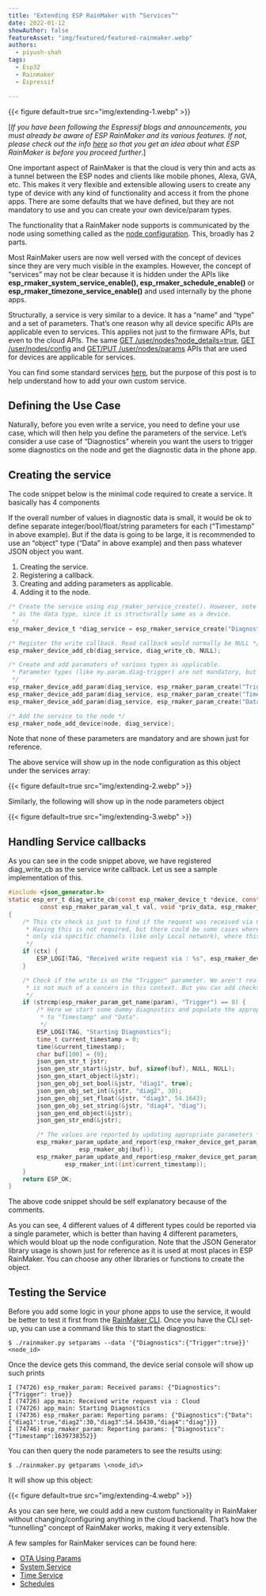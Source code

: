 ```yaml
---
title: "Extending ESP RainMaker with “Services”"
date: 2022-01-12
showAuthor: false
featureAsset: "img/featured/featured-rainmaker.webp"
authors:
  - piyush-shah
tags:
  - Esp32
  - Rainmaker
  - Espressif

---
```

{{< figure
    default=true
    src="img/extending-1.webp"
    >}}

[*If you have been following the Espressif blogs and announcements, you must already be aware of ESP RainMaker and its various features. If not, please check out the info *[*here*](https://rainmaker.espressif.com/)* so that you get an idea about what ESP RainMaker is before you proceed further*.]

One important aspect of RainMaker is that the cloud is very thin and acts as a tunnel between the ESP nodes and clients like mobile phones, Alexa, GVA, etc. This makes it very flexible and extensible allowing users to create any type of device with any kind of functionality and access it from the phone apps. There are some defaults that we have defined, but they are not mandatory to use and you can create your own device/param types.

The functionality that a RainMaker node supports is communicated by the node using something called as the [node configuration](https://docs.rainmaker.espressif.com/docs/product_overview/concepts/node-cloud-communication#node-configuration). This, broadly has 2 parts.

Most RainMaker users are now well versed with the concept of devices since they are very much visible in the examples. However, the concept of “services” may not be clear because it is hidden under the APIs like __esp_rmaker_system_service_enable(), esp_rmaker_schedule_enable()__ or __esp_rmaker_timezone_service_enable()__ and used internally by the phone apps.

Structurally, a service is very similar to a device. It has a “name” and “type” and a set of parameters. That’s one reason why all device specific APIs are applicable even to services. This applies not just to the firmware APIs, but even to the cloud APIs. The same [GET /user/nodes?node_details=true](https://swaggerapis.rainmaker.espressif.com/#/User%20Node%20Association/getUserNodes), [GET /user/nodes/config](https://swaggerapis.rainmaker.espressif.com/#/User%20Node%20Association/getUserNodeConfiguration) and [GET/PUT /user/nodes/params](https://swaggerapis.rainmaker.espressif.com/#/Node%20Parameter%20Operations) APIs that are used for devices are applicable for services.

You can find some standard services [here](https://github.com/espressif/esp-rainmaker/blob/master/components/esp_rainmaker/src/standard_types/esp_rmaker_standard_services.c), but the purpose of this post is to help understand how to add your own custom service.

## Defining the Use Case

Naturally, before you even write a service, you need to define your use case, which will then help you define the parameters of the service. Let’s consider a use case of “Diagnostics” wherein you want the users to trigger some diagnostics on the node and get the diagnostic data in the phone app.

## Creating the service

The code snippet below is the minimal code required to create a service. It basically has 4 components

If the overall number of values in diagnostic data is small, it would be ok to define separate integer/bool/float/string parameters for each (“Timestamp” in above example). But if the data is going to be large, it is recommended to use an “object” type (“Data” in above example) and then pass whatever JSON object you want.

1. Creating the service.
2. Registering a callback.
3.  Creating and adding parameters as applicable.
4. Adding it to the node.

```c
/* Create the service using esp_rmaker_service_create(). However, note that a service uses esp_rmaker_device_t
 * as the data type, since it is structurally same as a device.
 */
esp_rmaker_device_t *diag_service = esp_rmaker_service_create("Diagnostics","my.service.diag", NULL);

/* Register the write callback. Read callback would normally be NULL */
esp_rmaker_device_add_cb(diag_service, diag_write_cb, NULL);

/* Create and add paramaters of various types as applicable.
 * Parameter types (like my.param.diag-trigger) are not mandatory, but useful to have.
 */
esp_rmaker_device_add_param(diag_service, esp_rmaker_param_create("Trigger", "my.param.diag-trigger", esp_rmaker_bool(false), PROP_FLAG_WRITE));
esp_rmaker_device_add_param(diag_service, esp_rmaker_param_create("Timestamp", "my.param.diag-timestamp", esp_rmaker_int(0), PROP_FLAG_READ));
esp_rmaker_device_add_param(diag_service, esp_rmaker_param_create("Data", "my.param.diag-data", esp_rmaker_obj("{}"), PROP_FLAG_READ));

/* Add the service to the node */
esp_rmaker_node_add_device(node, diag_service);
```

Note that none of these parameters are mandatory and are shown just for reference.

The above service will show up in the node configuration as this object under the services array:

{{< figure
    default=true
    src="img/extending-2.webp"
    >}}

Similarly, the following will show up in the node parameters object

{{< figure
    default=true
    src="img/extending-3.webp"
    >}}

## Handling Service callbacks

As you can see in the code snippet above, we have registered diag_write_cb as the service write callback. Let us see a sample implementation of this.

```c
#include <json_generator.h>
static esp_err_t diag_write_cb(const esp_rmaker_device_t *device, const esp_rmaker_param_t *param,
         const esp_rmaker_param_val_t val, void *priv_data, esp_rmaker_write_ctx_t *ctx)
{
    /* This ctx check is just to find if the request was received via Cloud, Local network or Schedule.
     * Having this is not required, but there could be some cases wherein specific operations may be allowed
     * only via specific channels (like only Local network), where this would be useful.
     */
    if (ctx) {
        ESP_LOGI(TAG, "Received write request via : %s", esp_rmaker_device_cb_src_to_str(ctx->src));
    }

    /* Check if the write is on the "Trigger" parameter. We aren't really checking true/false as that
     * is not much of a concern in this context. But you can add checks on the values too.
     */
    if (strcmp(esp_rmaker_param_get_name(param), "Trigger") == 0) {
        /* Here we start some dummy diagnostics and populate the appropriate values to be passed
         * to "Timestamp" and "Data".
         */
        ESP_LOGI(TAG, "Starting Diagnostics");
        time_t current_timestamp = 0;
        time(&current_timestamp);
        char buf[100] = {0};
        json_gen_str_t jstr;
        json_gen_str_start(&jstr, buf, sizeof(buf), NULL, NULL);
        json_gen_start_object(&jstr);
        json_gen_obj_set_bool(&jstr, "diag1", true);
        json_gen_obj_set_int(&jstr, "diag2", 30);
        json_gen_obj_set_float(&jstr, "diag3", 54.1643);
        json_gen_obj_set_string(&jstr, "diag4", "diag");
        json_gen_end_object(&jstr);
        json_gen_str_end(&jstr);

        /* The values are reported by updating appropriate parameters */
        esp_rmaker_param_update_and_report(esp_rmaker_device_get_param_by_name(device, "Data"),
                    esp_rmaker_obj(buf));
        esp_rmaker_param_update_and_report(esp_rmaker_device_get_param_by_name(device, "Timestamp"),
                esp_rmaker_int((int)current_timestamp));
    }
    return ESP_OK;
}
```

The above code snippet should be self explanatory because of the comments.

As you can see, 4 different values of 4 different types could be reported via a single parameter, which is better than having 4 different parameters, which would bloat up the node configuration. Note that the JSON Generator library usage is shown just for reference as it is used at most places in ESP RainMaker. You can choose any other libraries or functions to create the object.

## Testing the Service

Before you add some logic in your phone apps to use the service, it would be better to test it first from the [RainMaker CLI](https://rainmaker.espressif.com/docs/cli-setup.html). Once you have the CLI set-up, you can use a command like this to start the diagnostics:

```shell
$ ./rainmaker.py setparams --data '{"Diagnostics":{"Trigger":true}}' <node_id>
```

Once the device gets this command, the device serial console will show up such prints

```log
I (74726) esp_rmaker_param: Received params: {"Diagnostics": {"Trigger": true}}
I (74726) app_main: Received write request via : Cloud
I (74726) app_main: Starting Diagnostics
I (74736) esp_rmaker_param: Reporting params: {"Diagnostics":{"Data":{"diag1":true,"diag2":30,"diag3":54.16430,"diag4":"diag"}}}
I (74746) esp_rmaker_param: Reporting params: {"Diagnostics":{"Timestamp":1639738352}}
```

You can then query the node parameters to see the results using:

```shell
$ ./rainmaker.py getparams \<node_id\>
```

It will show up this object:

{{< figure
    default=true
    src="img/extending-4.webp"
    >}}

As you can see here, we could add a new custom functionality in RainMaker without changing/configuring anything in the cloud backend. That’s how the “tunnelling” concept of RainMaker works, making it very extensible.

A few samples for RainMaker services can be found here:

- [OTA Using Params](https://github.com/espressif/esp-rainmaker/blob/master/components/esp_rainmaker/src/ota/esp_rmaker_ota_using_params.c)
- [System Service](https://github.com/espressif/esp-rainmaker/blob/master/components/esp_rainmaker/src/core/esp_rmaker_system_service.c)
- [Time Service](https://github.com/espressif/esp-rainmaker/blob/master/components/esp_rainmaker/src/core/esp_rmaker_time_service.c)
- [Schedules](https://github.com/espressif/esp-rainmaker/blob/master/components/esp_rainmaker/src/core/esp_rmaker_schedule.c)

